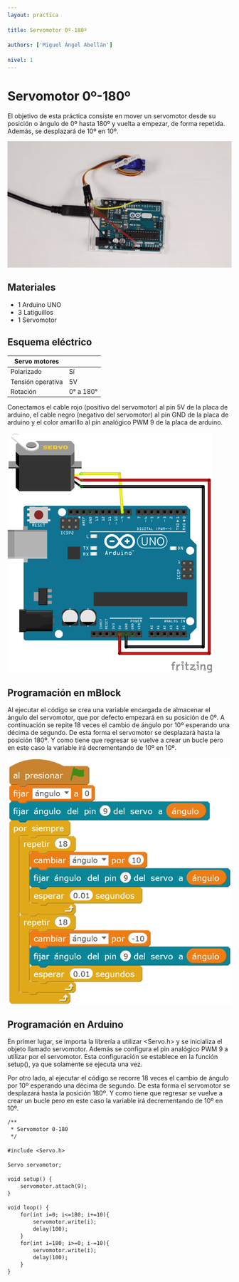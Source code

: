 ```yaml
---
layout: practica

title: Servomotor 0º-180º

authors: ['Miguel Ángel Abellán']

nivel: 1
---
```


# Servomotor 0º-180º

El objetivo de esta práctica consiste en mover un servomotor desde su posición o ángulo de 0º hasta 180º y vuelta a empezar, de forma repetida. Además, se desplazará de 10º en 10º.

![](practica.gif)

## Materiales

- 1 Arduino UNO
- 3 Latiguillos
- 1 Servomotor

## Esquema eléctrico

| Servo motores      |                  |
| ------------------ | ---------------- |
| Polarizado         | Sí               |
| Tensión operativa  | 5V               |
| Rotación           | 0° a 180°        |

Conectamos el cable rojo (positivo del servomotor) al pin 5V de la placa de arduino, el cable negro (negativo del servomotor) al pin GND de la placa de arduino y el color amarillo al pin analógico PWM 9 de la placa de arduino.

![](fritzing.png)

## Programación en mBlock

Al ejecutar el código se crea una variable encargada de almacenar el ángulo del servomotor, que por defecto empezará en su posición de 0º. A continuación se repite 18 veces el cambio de ángulo por 10º esperando una décima de segundo. De esta forma el servomotor se desplazará hasta la posición 180º. Y como tiene que regresar se vuelve a crear un bucle pero en este caso la variable irá decrementando de 10º en 10º.

![](mblock.png)

## Programación en Arduino

En primer lugar, se importa la librería a utilizar <Servo.h> y se inicializa el objeto llamado servomotor. Además se configura el pin analógico PWM 9 a utilizar por el servomotor. Esta configuración se establece en la función setup(), ya que solamente se ejecuta una vez.

Por otro lado, al ejecutar el código se recorre 18 veces el cambio de ángulo por 10º esperando una décima de segundo. De esta forma el servomotor se desplazará hasta la posición 180º. Y como tiene que regresar se vuelve a crear un bucle pero en este caso la variable irá decrementando de 10º en 10º.

```
/**
 * Servomotor 0-180
 */

#include <Servo.h>

Servo servomotor;

void setup() {
    servomotor.attach(9);
}

void loop() {
    for(int i=0; i<=180; i+=10){
        servomotor.write(i);
        delay(100);
    }
    for(int i=180; i>=0; i-=10){
        servomotor.write(i);
        delay(100);
    }
}
```
